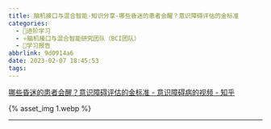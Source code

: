 ```yaml
---
title: 脑机接口与混合智能-知识分享-哪些昏迷的患者会醒？意识障碍评估的金标准
categories:
  - 🌙进阶学习
  - ⭐脑机接口与混合智能研究团队（BCI团队）
  - 💫学习报告
abbrlink: 9d0914a6
date: 2023-02-07 18:45:53
tags:
---
```


[哪些昏迷的患者会醒？意识障碍评估的金标准 - 意识障碍病的视频 - 知乎](https://www.zhihu.com/zvideo/1606269867597930496)

{% asset_img 1.webp %}

<!--more-->

***

